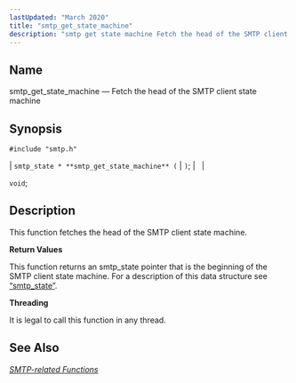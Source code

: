 ```yaml
---
lastUpdated: "March 2020"
title: "smtp_get_state_machine"
description: "smtp get state machine Fetch the head of the SMTP client state machine smtp state smtp get state machine void This function fetches the head of the SMTP client state machine This function returns an smtp state pointer that is the beginning of the SMTP client state machine For a..."
---
```


<a name="apis.smtp_get_state_machine"></a> 
## Name

smtp_get_state_machine — Fetch the head of the SMTP client state machine

## Synopsis

`#include "smtp.h"`

| `smtp_state * **smtp_get_state_machine** (` | `)`; |   |

`void`;<a name="idp62040480"></a> 
## Description

This function fetches the head of the SMTP client state machine.

**<a name="idp62041728"></a> Return Values**

This function returns an smtp_state pointer that is the beginning of the SMTP client state machine. For a description of this data structure see [“smtp_state”](/momentum/3/3-api/structs-smtp-state).

**<a name="idp62043328"></a> Threading**

It is legal to call this function in any thread.

<a name="idp62044880"></a> 
## See Also

[*SMTP-related Functions*](/momentum/3/3-api/smtp)